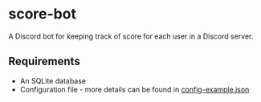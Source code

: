 # score-bot

A Discord bot for keeping track of score for each user in a Discord server.

## Requirements

* An SQLite database
* Configuration file - more details can be found in [config-example.json](https://github.com/inkfarer/score-bot/blob/master/config-example.json)
